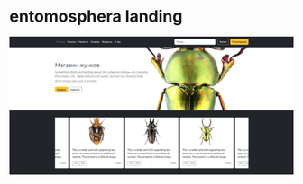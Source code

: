 # entomosphera landing
![alt text](https://github.com/SantaRiver/entomosphera-landing/blob/27179f48954b9b33c35e93a53b861529ac370088/img/readme_screen.png)
